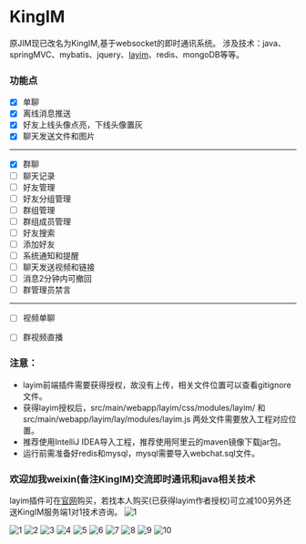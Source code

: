# KingIM
原JIM现已改名为KingIM,基于websocket的即时通讯系统。
涉及技术：java、springMVC、mybatis、jquery、[layim](http://layim.layui.com/demo.html)、redis、mongoDB等等。

### 功能点
- [x] 单聊
- [x] 离线消息推送
- [x] 好友上线头像点亮，下线头像置灰
- [x] 聊天发送文件和图片

---------------------
- [x] 群聊
- [ ] 聊天记录
- [ ] 好友管理
- [ ] 好友分组管理
- [ ] 群组管理
- [ ] 群组成员管理
- [ ] 好友搜索
- [ ] 添加好友
- [ ] 系统通知和提醒
- [ ] 聊天发送视频和链接
- [ ] 消息2分钟内可撤回
- [ ] 群管理员禁言

---------------------
- [ ] 视频单聊
- [ ] 群视频直播


###  注意：
- layim前端插件需要获得授权，故没有上传，相关文件位置可以查看gitignore文件。
- 获得layim授权后，src/main/webapp/layim/css/modules/layim/ 和 src/main/webapp/layim/lay/modules/layim.js 两处文件需要放入工程对应位置。
- 推荐使用IntelliJ IDEA导入工程，推荐使用阿里云的maven镜像下载jar包。
- 运行前需准备好redis和mysql，mysql需要导入webchat.sql文件。

### 欢迎加我weixin(备注KingIM)交流即时通讯和java相关技术
layim插件可在[官网](http://layim.layui.com)购买，若找本人购买(已获得layim作者授权)可立减100另外还送KingIM服务端1对1技术咨询。
![1](imgs/Wechat.jpeg)

![1](imgs/1.png)
![2](imgs/2.png)
![3](imgs/3.png)
![4](imgs/4.png)
![5](imgs/5.png)
![6](imgs/6.png)
![7](imgs/7.png)
![8](imgs/8.png)
![9](imgs/9.png)
![10](imgs/10.png)


